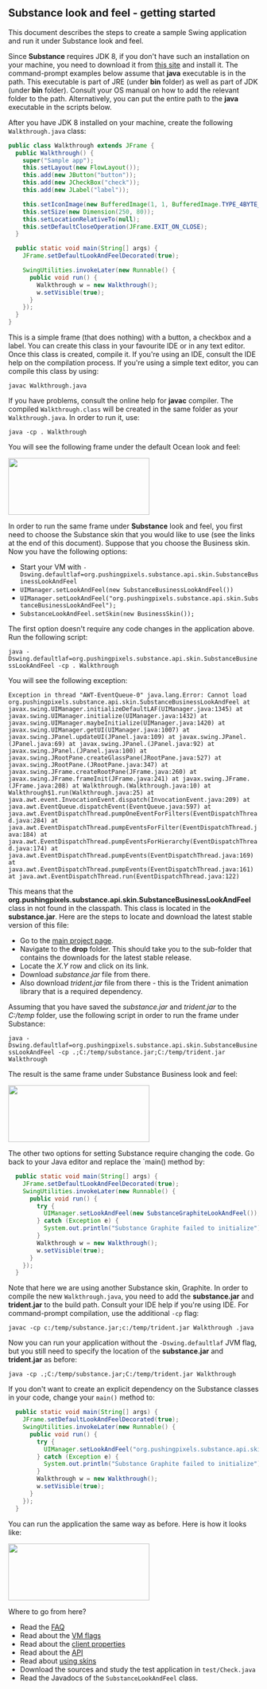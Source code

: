 ## Substance look and feel - getting started

This document describes the steps to create a sample Swing application and run it under Substance look and feel.

Since **Substance** requires JDK 8, if you don't have such an installation on your machine, you need to download it from [this site](http://www.oracle.com/technetwork/java/javase/downloads/index.html) and install it. The command-prompt examples below assume that **java** executable is in the path. This executable is part of JRE (under **bin** folder) as well as part of JDK (under **bin** folder). Consult your OS manual on how to add the relevant folder to the path. Alternatively, you can put the entire path to the **java** executable in the scripts below.

After you have JDK 8 installed on your machine, create the following `Walkthrough.java` class:

```java
public class Walkthrough extends JFrame {
  public Walkthrough() {
    super("Sample app");
    this.setLayout(new FlowLayout());
    this.add(new JButton("button"));
    this.add(new JCheckBox("check"));
    this.add(new JLabel("label"));

    this.setIconImage(new BufferedImage(1, 1, BufferedImage.TYPE_4BYTE_ABGR));
    this.setSize(new Dimension(250, 80));
    this.setLocationRelativeTo(null);
    this.setDefaultCloseOperation(JFrame.EXIT_ON_CLOSE);
  }

  public static void main(String[] args) {
    JFrame.setDefaultLookAndFeelDecorated(true);

    SwingUtilities.invokeLater(new Runnable() {
      public void run() {
        Walkthrough w = new Walkthrough();
        w.setVisible(true);
      }
    });
  }
}
```

This is a simple frame (that does nothing) with a button, a checkbox and a label. You can create this class in your favourite IDE or in any text editor. Once this class is created, compile it. If you're using an IDE, consult the IDE help on the compilation process. If you're using a simple text editor, you can compile this class by using:

`javac Walkthrough.java`

If you have problems, consult the online help for **javac** compiler. The compiled `Walkthrough.class` will be created in the same folder as your `Walkthrough.java`. In order to run it, use:

`java -cp . Walkthrough`

You will see the following frame under the default Ocean look and feel:

<img src="https://raw.githubusercontent.com/kirill-grouchnikov/substance/master/www/images/walkthrough/default-ocean.png" width="284" height="114">

In order to run the same frame under **Substance** look and feel, you first need to choose the Substance skin that you would like to use (see the links at the end of this document). Suppose that you choose the Business skin. Now you have the following options:

* Start your VM with `-Dswing.defaultlaf=org.pushingpixels.substance.api.skin.SubstanceBusinessLookAndFeel`
* `UIManager.setLookAndFeel(new SubstanceBusinessLookAndFeel())`
* `UIManager.setLookAndFeel("org.pushingpixels.substance.api.skin.SubstanceBusinessLookAndFeel");`
* `SubstanceLookAndFeel.setSkin(new BusinessSkin());`

The first option doesn't require any code changes in the application above. Run the following script:

`java -Dswing.defaultlaf=org.pushingpixels.substance.api.skin.SubstanceBusinessLookAndFeel -cp . Walkthrough`

You will see the following exception:

`Exception in thread "AWT-EventQueue-0" java.lang.Error:
		Cannot load org.pushingpixels.substance.api.skin.SubstanceBusinessLookAndFeel
	at javax.swing.UIManager.initializeDefaultLAF(UIManager.java:1345)
	at javax.swing.UIManager.initialize(UIManager.java:1432)
	at javax.swing.UIManager.maybeInitialize(UIManager.java:1420)
	at javax.swing.UIManager.getUI(UIManager.java:1007)
	at javax.swing.JPanel.updateUI(JPanel.java:109)
	at javax.swing.JPanel.(JPanel.java:69)
	at javax.swing.JPanel.(JPanel.java:92)
	at javax.swing.JPanel.(JPanel.java:100)
	at javax.swing.JRootPane.createGlassPane(JRootPane.java:527)
	at javax.swing.JRootPane.(JRootPane.java:347)
	at javax.swing.JFrame.createRootPane(JFrame.java:260)
	at javax.swing.JFrame.frameInit(JFrame.java:241)
	at javax.swing.JFrame.(JFrame.java:208)
	at Walkthrough.(Walkthrough.java:10)
	at Walkthrough$1.run(Walkthrough.java:25)
	at java.awt.event.InvocationEvent.dispatch(InvocationEvent.java:209)
	at java.awt.EventQueue.dispatchEvent(EventQueue.java:597)
	at java.awt.EventDispatchThread.pumpOneEventForFilters(EventDispatchThread.java:284)
	at java.awt.EventDispatchThread.pumpEventsForFilter(EventDispatchThread.java:184)
	at java.awt.EventDispatchThread.pumpEventsForHierarchy(EventDispatchThread.java:174)
	at java.awt.EventDispatchThread.pumpEvents(EventDispatchThread.java:169)
	at java.awt.EventDispatchThread.pumpEvents(EventDispatchThread.java:161)
	at java.awt.EventDispatchThread.run(EventDispatchThread.java:122)`

This means that the **org.pushingpixels.substance.api.skin.SubstanceBusinessLookAndFeel** class in not found in the classpath. This class is located in the **substance.jar**. Here are the steps to locate and download the latest stable version of this file:

* Go to the [main project page](https://github.com/kirill-grouchnikov/substance).
* Navigate to the **drop** folder. This should take you to the sub-folder that contains the downloads for the latest stable release.
* Locate the *X.Y* row and click on its link.
* Download *substance.jar* file from there.
* Also download *trident.jar* file from there - this is the Trident animation library that is a required dependency.

Assuming that you have saved the *substance.jar* and *trident.jar* to the *C:/temp* folder, use the following script in order to run the frame under Substance:

`java -Dswing.defaultlaf=org.pushingpixels.substance.api.skin.SubstanceBusinessLookAndFeel -cp .;C:/temp/substance.jar;C:/temp/trident.jar Walkthrough`

The result is the same frame under Substance Business look and feel:

<img src="https://raw.githubusercontent.com/kirill-grouchnikov/substance/master/www/images/walkthrough/business-substance.png" width="284" height="114">

The other two options for setting Substance require changing the code. Go back to your Java editor and replace the `main() method by:

```java
  public static void main(String[] args) {
    JFrame.setDefaultLookAndFeelDecorated(true);
    SwingUtilities.invokeLater(new Runnable() {
      public void run() {
        try {
          UIManager.setLookAndFeel(new SubstanceGraphiteLookAndFeel());
        } catch (Exception e) {
          System.out.println("Substance Graphite failed to initialize");
        }
        Walkthrough w = new Walkthrough();
        w.setVisible(true);
      }
    });
  }
```
Note that here we are using another Substance skin, Graphite. In order to compile the new `Walkthrough.java`, you need to add the **substance.jar** and **trident.jar** to the build path. Consult your IDE help if you're using IDE. For command-prompt compilation, use the additional `-cp` flag:

`javac -cp c:/temp/substance.jar;c:/temp/trident.jar Walkthrough
.java`

Now you can run your application without the `-Dswing.defaultlaf` JVM flag, but you still need to specify the location of the **substance.jar** and **trident.jar** as before:

`java -cp .;C:/temp/substance.jar;C:/temp/trident.jar Walkthrough`

If you don't want to create an explicit dependency on the Substance classes in your code, change your `main()` method to:

```java
  public static void main(String[] args) {
    JFrame.setDefaultLookAndFeelDecorated(true);
    SwingUtilities.invokeLater(new Runnable() {
      public void run() {
        try {
          UIManager.setLookAndFeel("org.pushingpixels.substance.api.skin.SubstanceGraphiteLookAndFeel");
        } catch (Exception e) {
          System.out.println("Substance Graphite failed to initialize");
        }
        Walkthrough w = new Walkthrough();
        w.setVisible(true);
      }
    });
  }
```  
You can run the application the same way as before. Here is how it looks like:

<img src="https://raw.githubusercontent.com/kirill-grouchnikov/substance/master/www/images/walkthrough/graphite-substance.png" width="284" height="114">

Where to go from here?

* Read the [FAQ](faq.md)
* Read about the [VM flags](vmflags.md)
* Read about the [client properties](client-properties.md)
* Read about the [API](api.md)
* Read about [using skins](skins/overview.md)
* Download the sources and study the test application in `test/Check.java`
* Read the Javadocs of the `SubstanceLookAndFeel` class.
